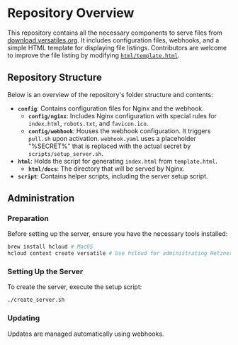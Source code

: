 # Repository Overview

This repository contains all the necessary components to serve files from [download.versatiles.org](https://download.versatiles.org). It includes configuration files, webhooks, and a simple HTML template for displaying file listings. Contributors are welcome to improve the file listing by modifying [`html/template.html`](https://github.com/versatiles-org/download.versatiles.org/blob/main/html/template.html).

## Repository Structure

Below is an overview of the repository's folder structure and contents:

- **`config`**: Contains configuration files for Nginx and the webhook.
  - **`config/nginx`**: Includes Nginx configuration with special rules for `index.html`, `robots.txt`, and `favicon.ico`.
  - **`config/webhook`**: Houses the webhook configuration. It triggers `pull.sh` upon activation. `webhook.yaml` uses a placeholder "%SECRET%" that is replaced with the actual secret by `scripts/setup_server.sh`.
- **`html`**: Holds the script for generating `index.html` from `template.html`.
  - **`html/docs`**: The directory that will be served by Nginx.
- **`script`**: Contains helper scripts, including the server setup script.

## Administration

### Preparation

Before setting up the server, ensure you have the necessary tools installed:

```bash
brew install hcloud # MacOS
hcloud context create versatile # Use hcloud for administrating Hetzner Cloud
```

### Setting Up the Server

To create the server, execute the setup script:

```bash
./create_server.sh
```

### Updating

Updates are managed automatically using webhooks.
